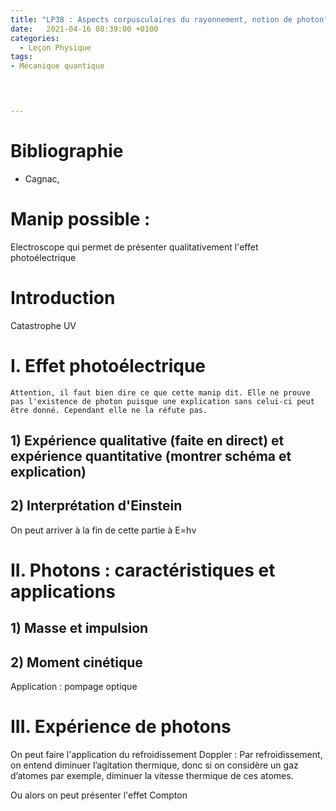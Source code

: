 ```yaml
---
title: "LP38 : Aspects corpusculaires du rayonnement, notion de photon"
date:   2021-04-16 08:39:00 +0100
categories:
  - Leçon Physique
tags:
- Mécanique quantique

 


---
```

# Bibliographie
* Cagnac, 
# Manip possible :
Electroscope qui permet de présenter qualitativement l'effet photoélectrique

# Introduction
Catastrophe UV
# I. Effet photoélectrique
`Attention, il faut bien dire ce que cette manip dit. Elle ne prouve pas l'existence de photon puisque une explication sans celui-ci peut être donné. Cependant elle ne la réfute pas.`

## 1) Expérience qualitative (faite en direct) et expérience quantitative (montrer schéma et explication)

## 2) Interprétation d'Einstein

On peut arriver à la fin de cette partie à E=h&nu;
# II. Photons : caractéristiques et applications
## 1) Masse et impulsion


## 2) Moment cinétique
Application : pompage optique

# III. Expérience de photons
On peut faire l'application du refroidissement Doppler : Par refroidissement, on entend diminuer l’agitation thermique, donc si on considère un gaz d’atomes par exemple, diminuer la vitesse thermique de ces atomes.

Ou alors on peut présenter l'effet Compton
